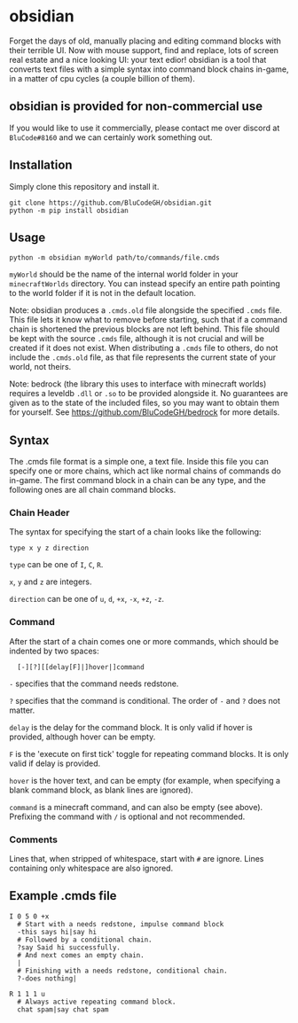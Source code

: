 # obsidian
Forget the days of old, manually placing and editing command blocks with their terrible UI. Now with mouse support, find and replace, lots of screen real estate and a nice looking UI: your text edior! obsidian is a tool that converts text files with a simple syntax into command block chains in-game, in a matter of cpu cycles (a couple billion of them).

## obsidian is provided for non-commercial use
If you would like to use it commercially, please contact me over discord at `BluCode#8160` and we can certainly work something out.

## Installation
Simply clone this repository and install it.
```
git clone https://github.com/BluCodeGH/obsidian.git
python -m pip install obsidian
```

## Usage
`python -m obsidian myWorld path/to/commands/file.cmds`

`myWorld` should be the name of the internal world folder in your `minecraftWorlds` directory. You can instead specify an entire path pointing to the world folder if it is not in the default location.

Note: obsidian produces a `.cmds.old` file alongside the specified `.cmds` file. This file lets it know what to remove before starting, such that if a command chain is shortened the previous blocks are not left behind. This file should be kept with the source `.cmds` file, although it is not crucial and will be created if it does not exist. When distributing a `.cmds` file to others, do not include the `.cmds.old` file, as that file represents the current state of your world, not theirs.

Note: bedrock (the library this uses to interface with minecraft worlds) requires a leveldb `.dll` or `.so` to be provided alongside it. No guarantees are given as to the state of the included files, so you may want to obtain them for yourself. See https://github.com/BluCodeGH/bedrock for more details.

## Syntax
The .cmds file format is a simple one, a text file. Inside this file you can specify one or more chains, which act like normal chains of commands do in-game. The first command block in a chain can be any type, and the following ones are all chain command blocks.

### Chain Header
The syntax for specifying the start of a chain looks like the following:
```
type x y z direction
```
`type` can be one of `I`, `C`, `R`.

`x`, `y` and `z` are integers.

`direction` can be one of `u`, `d`, `+x`, `-x`, `+z`, `-z`.

### Command
After the start of a chain comes one or more commands, which should be indented by two spaces:
```
  [-][?][[delay[F]|]hover|]command
```
`-` specifies that the command needs redstone.

`?` specifies that the command is conditional. The order of `-` and `?` does not matter.

`delay` is the delay for the command block. It is only valid if hover is provided, although hover can be empty.

`F` is the 'execute on first tick' toggle for repeating command blocks. It is only valid if delay is provided.

`hover` is the hover text, and can be empty (for example, when specifying a blank command block, as blank lines are ignored).

`command` is a minecraft command, and can also be empty (see above). Prefixing the command with `/` is optional and not recommended.

### Comments
Lines that, when stripped of whitespace, start with `#` are ignore. Lines containing only whitespace are also ignored.

## Example .cmds file
```
I 0 5 0 +x
  # Start with a needs redstone, impulse command block
  -this says hi|say hi
  # Followed by a conditional chain.
  ?say Said hi successfully.
  # And next comes an empty chain.
  |
  # Finishing with a needs redstone, conditional chain.
  ?-does nothing|

R 1 1 1 u
  # Always active repeating command block.
  chat spam|say chat spam
```
